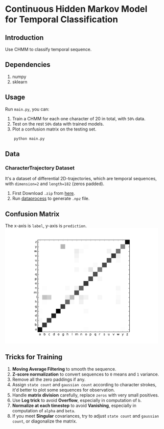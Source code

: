 # Continuous Hidden Markov Model for Temporal Classification

## Introduction
Use CHMM to classify temporal sequence.

## Dependencies
1. numpy
2. sklearn

## Usage
Run `main.py`, you can:
1. Train a CHMM for each one character of 20 in total, with `50%` data.
2. Test on the rest `50%` data with trained models.
3. Plot a confusion matrix on the testing set.

```python
    python main.py
```

## Data
### CharacterTrajectory Dataset
It's a dataset of differential 2D-trajectories, which are temporal sequences, with `dimension=2` and `length=182` (zeros padded).
1. First Download `.zip` from [here](http://timeseriesclassification.com/description.php?Dataset=CharacterTrajectories).
2. Run [dataprocess](https://github.com/SongDark/timeseries_infogan/blob/master/dataprocess.py) to generate `.npz` file.

## Confusion Matrix
The x-axis is `label`, y-axis is `prediction`.
<centering>
<img src="save/CharacterTrajectories/confuse_matrix.png" width=500px>


## Tricks for Training
1. **Moving Average Filtering** to smooth the sequence.
2. **Z-score normalization** to convert sequences to `0` means and `1` variance.
3. Remove all the zero paddings if any.
4. Assign `state count` and `gaussian count` according to character strokes, it'd better to plot some sequences for observation.
5. Handle **matrix division** carefully, replace `zeros` with very small positives.
6. Use **Log trick** to avoid **Overflow**, especially in computation of `b`. 
7. **Normalize at each timestep** to avoid **Vanishing**, especially in computation of `alpha` and `beta`.
8. If you meet **Singular** covariances, try to adjust `state count` and `gaussian count`, or diagonalize the matrix.


